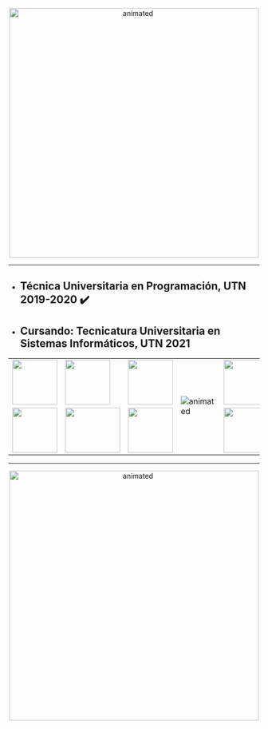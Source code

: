 
<p align="center">
  <img width="500px" src="https://media3.giphy.com/media/6voi54cT9s7gQ/giphy.gif" alt="animated" />
</p>

<hr>

- ## Técnica Universitaria en Programación, UTN 2019-2020 ✔️
- ## Cursando: Tecnicatura Universitaria en Sistemas Informáticos, UTN 2021


 <table style="width:100%">
  <tr>
    <td><img height="90px" src="https://cdn.worldvectorlogo.com/logos/javascript-1.svg" /></td>
    <td><img height="90px" src="https://cdn.iconscout.com/icon/free/png-512/c-programming-569564.png" /></td>
    <td><img height="90px" src="https://user-images.githubusercontent.com/42747200/46140125-da084900-c26d-11e8-8ea7-c45ae6306309.png" /></td>
    <td rowspan=2><img src="https://atopisimo.com/wp-content/uploads/2020/05/A-la-mierda-mono-monkey-gif.gif" alt="animated" /></td>
    <td><img height="90px" src="https://upload.wikimedia.org/wikipedia/commons/thumb/7/7a/C_Sharp_logo.svg/1200px-C_Sharp_logo.svg.png" /></td>
    <td><img height="90px" src="https://www.w3.org/html/logo/downloads/HTML5_Logo_512.png" /></td>
    <td><img height="90px" src="https://image.flaticon.com/icons/png/512/919/919826.png" /></td>
  </tr>
  <tr>
    <td><img height="90px" src="https://upload.wikimedia.org/wikipedia/commons/thumb/4/4c/Typescript_logo_2020.svg/1200px-Typescript_logo_2020.svg.png" /></td>
    <td><img height="90px" width="110px" src="https://upload.wikimedia.org/wikipedia/commons/thumb/2/27/PHP-logo.svg/711px-PHP-logo.svg.png" /></td>
    <td><img height="90px" src="https://upload.wikimedia.org/wikipedia/commons/thumb/b/b2/Bootstrap_logo.svg/480px-Bootstrap_logo.svg.png" /></td>
    <td><img height="90px" src="https://upload.wikimedia.org/wikipedia/commons/thumb/c/cf/Angular_full_color_logo.svg/1200px-Angular_full_color_logo.svg.png" /></td>
    <td><img height="90px" src="https://tech.tribalyte.eu/wp-content/uploads/2018/05/ionic.png" /></td>
    <td><img height="90px" src="https://static.wikia.nocookie.net/caniscanem/images/c/cc/Android_logo.png/revision/latest?cb=20201011070043&path-prefix=es" /></td>
  </tr>
</table> 

<hr>

<p align="center">
  <img width="500px" src="https://1.bp.blogspot.com/-GgT7W1TVWeI/Wvs2RcIQD7I/AAAAAAAAC1Y/cJciUDPw6xw2I_-ztrJddQ2PWCBICU9RgCLcBGAs/s1600/giphy.gif" alt="animated" />
</p>
